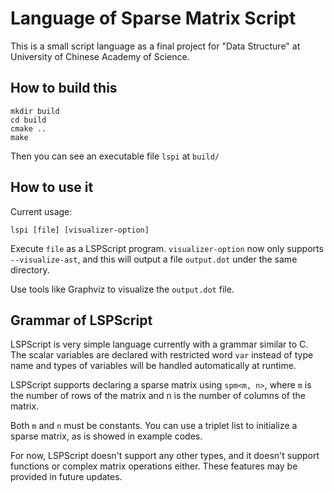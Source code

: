 # Language of Sparse Matrix Script

This is a small script language as a final project for "Data Structure" at University of Chinese Academy of Science.

## How to build this

```commandline
mkdir build
cd build
cmake ..
make
```

Then you can see an executable file `lspi` at `build/`

## How to use it

Current usage:

`lspi [file] [visualizer-option]`

Execute `file` as a LSPScript program. `visualizer-option` now only supports `--visualize-ast`, and this will output a
file `output.dot` under the same directory.

Use tools like Graphviz to visualize the `output.dot` file.

## Grammar of LSPScript

LSPScript is very simple language currently with a grammar similar to C. The scalar variables are declared with
restricted
word `var` instead of type name and types of variables will be handled automatically at runtime.

LSPScript supports declaring a sparse matrix using `spm<m, n>`, where `m` is the number of rows of the matrix and n is
the number of columns of the matrix.

Both `m` and `n` must be constants. You can use a triplet list to initialize a sparse matrix, as is showed in example
codes.

For now, LSPScript doesn't support any other types, and it doesn't support functions or complex matrix operations
either. These features may be provided in future updates.

